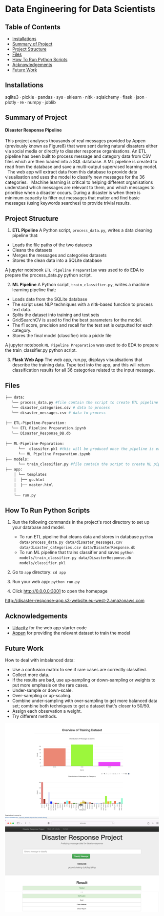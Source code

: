# Data Engineering for Data Scientists 

## Table of Contents
 * [Installations](#installations)
 * [Summary of Project](#summary-of-project)
 * [Project Structure](#project-structure)
 * [Files](#files)
 * [How To Run Python Scripts](#how-to-run-python-scripts)
 * [Acknowledgements](#acknowledgements)
 * [Future Work](#future-work)
 

## **Installations**

 sqlite3 · pickle · pandas · sys · sklearn · nltk · sqlalchemy · flask · json · plotly · re · numpy · joblib


## **Summary of Project**
#### Disaster Response Pipeline 
This project analyses thousands of real messages provided by Appen (previously known as Figure8) that were sent during natural disasters either via social media or directly to disaster response organisations. An ETL pipeline has been built to process message and category data from CSV files which are then loaded into a SQL database. A ML pipeline is created to read from the database and save a multi-output supervised learning model. 
 
The web app will extract data from this database to provide data visualisation and uses the model to classify new messages for the 36 categories. 
 
Machine learning is critical to helping different organisations understand which messages are relevant to them, and which messages to prioritise when a disaster occurs. During a disaster is when there is minimum capacity to filter out messages that matter and find basic messages (using keywords searches) to provide trivial results.

## **Project Structure** 

1. **ETL Pipeline**
A Python script, `process_data.py`, writes a data cleaning pipeline that:

- Loads the file paths of the two datasets
- Cleans the datasets
- Merges the messages and categories datasets
- Stores the clean data into a SQLite database
 
 A jupyter notebook `ETL Pipeline Preparation` was used to do EDA to prepare the process_data.py python script. 
 
2. **ML Pipeline**
A Python script, `train_classifier.py`, writes a machine learning pipeline that:

- Loads data from the SQLite database
- The script uses NLP techniques with a nltk-based function to process text data. 
- Splits the dataset into training and test sets 
- GridSearchCV is used to find the best parameters for the model. 
- The f1 score, precision and recall for the test set is outputted for each category.
- Stores the final model (classifier) into a pickle file
 
A jupyter notebook `ML Pipeline Preparation` was used to do EDA to prepare the train_classifier.py python script. 

3. **Flask Web App**
The web app, run.py, displays visualisations that describe the training data. 
Type text into the app, and this will return classification results for all 36 categories related to the input message.
 

## **Files**

```bash
├── data:
   └── process_data.py #file contain the script to create ETL pipeline 
   └── disaster_categories.csv # data to process
   └── disaster_messages.csv # data to process  
  
├── ETL-Pipeline-Peparation:
   └── ETL Pipeline Preparation.ipynb
   └── Disaster_Response_DB.db

├── ML-Pipeline-Peparation:
      └──  classifer.pkl #this will be produced once the pipeline is excecuted 
      └── ML Pipeline Preparation.ipynb
├── models:
      └── train_classifier.py #file contain the script to create ML pipeline
├── app:
    │ └── templates
    │  ├── go.html
    │  ├── master.html
    │  
    └── run.py
```



      
 ## **How To Run Python Scripts**

1. Run the following commands in the project's root directory to set up your database and model.

    - To run ETL pipeline that cleans data and stores in database
        `python data/process_data.py data/disaster_messages.csv data/disaster_categories.csv data/DisasterResponse.db`
    - To run ML pipeline that trains classifier and saves
        `python models/train_classifier.py data/DisasterResponse.db models/classifier.pkl`

2. Go to `app` directory: `cd app`

3. Run your web app: `python run.py`

4. Click http://0.0.0.0:3001 to open the homepage

http://disaster-response-app.s3-website.eu-west-2.amazonaws.com 

## **Acknowledgements**

* [Udacity](https://www.udacity.com/) for the web app starter code
* [Appen](https://appen.com/) for providing the relevant dataset to train the model 


## **Future Work**

How to deal with imbalanced data: 
-	Use a confusion matrix to see if rare cases are correctly classified. 
-	Collect more data. 
-	If the results are bad, use up-sampling or down-sampling or weights to put more emphasis on the rare cases.
-	Under-sample or down-scale.
-	Over-sampling or up-scaling. 
-	Combine under-sampling with over-sampling to get more balanced data set; combine both techniques to get a dataset that's closer to 50/50.
-	Assign each observation a weight.
-	Try different methods. 


![](images/bar-chart.png)
![](images/search-2.png)
![](images/search-1.png)

